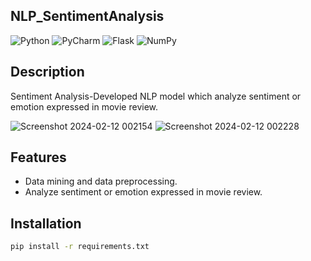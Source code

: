 ## NLP_SentimentAnalysis
![Python](https://img.shields.io/badge/python-3670A0?logo=python&logoColor=ffdd54)
![PyCharm](https://img.shields.io/badge/pycharm-143?logo=pycharm&logoColor=black&color=black&labelColor=green)
![Flask](https://img.shields.io/badge/flask-%23000.svg?logo=flask&logoColor=white)
![NumPy](https://img.shields.io/badge/numpy-%23013243.svg?logo=numpy&logoColor=white)

## Description

Sentiment Analysis-Developed NLP model which analyze sentiment or emotion expressed in movie review.

![Screenshot 2024-02-12 002154](https://github.com/SoniyaDhadse/NLP_MovieReview/assets/134217285/994f1f88-9ccf-45d1-9cc1-d8a66b8baaa2)      ![Screenshot 2024-02-12 002228](https://github.com/SoniyaDhadse/NLP_MovieReview/assets/134217285/2362b6e7-2e8c-4569-ac1d-d1a7c2fa58a3)

## Features

- Data mining and data preprocessing.
- Analyze sentiment or emotion expressed in movie review.

## Installation

```bash
pip install -r requirements.txt
